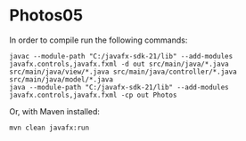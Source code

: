 # Photos05
In order to compile run the following commands:
```
javac --module-path "C:/javafx-sdk-21/lib" --add-modules javafx.controls,javafx.fxml -d out src/main/java/*.java src/main/java/view/*.java src/main/java/controller/*.java src/main/java/model/*.java
java --module-path "C:/javafx-sdk-21/lib" --add-modules javafx.controls,javafx.fxml -cp out Photos
```

Or, with Maven installed:
```
mvn clean javafx:run
```